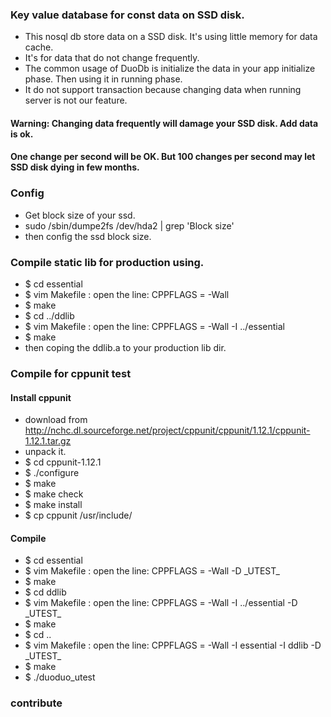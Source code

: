 

### Key value database for const data on SSD disk.
* This nosql db store data on a SSD disk. It's using little memory for data cache.
* It's for data that do not change frequently.
* The common usage of DuoDb is initialize the data in your app initialize phase. Then using it in running phase.
* It do not support transaction because changing data when running server is not our feature.


#### Warning: Changing data frequently will damage your SSD disk. Add data is ok.
#### One change per second will be OK. But 100 changes per second may let SSD disk dying in few months.


### Config
*  Get block size of your ssd.
*  sudo /sbin/dumpe2fs /dev/hda2 | grep 'Block size'
*  then config the ssd block size.

### Compile static lib for production using.
*  $ cd essential
*  $ vim Makefile : open the line: CPPFLAGS  = -Wall
*  $ make
*  $ cd ../ddlib
*  $ vim Makefile : open the line:  CPPFLAGS  = -Wall -I ../essential
*  $ make
*  then coping the ddlib.a to your production lib dir.

### Compile for cppunit test

#### Install cppunit
*   download from http://nchc.dl.sourceforge.net/project/cppunit/cppunit/1.12.1/cppunit-1.12.1.tar.gz
*   unpack it. 
*   $ cd cppunit-1.12.1
*   $ ./configure
*   $ make
*   $ make check
*   $ make install
*   $ cp cppunit /usr/include/

#### Compile
*   $ cd essential
*   $ vim Makefile : open the line: CPPFLAGS  = -Wall -D \_UTEST\_
*   $ make
*   $ cd ddlib
*   $ vim Makefile : open the line:  CPPFLAGS  = -Wall -I ../essential -D \_UTEST\_
*   $ make
*   $ cd ..
*   $ vim Makefile : open the line: CPPFLAGS  = -Wall -I essential -I ddlib -D \_UTEST\_
*   $ make
*   $ ./duoduo\_utest


### contribute

